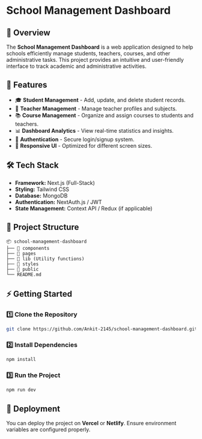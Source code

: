 # School Management Dashboard

## 📌 Overview

The **School Management Dashboard** is a web application designed to help schools efficiently manage students, teachers, courses, and other administrative tasks. This project provides an intuitive and user-friendly interface to track academic and administrative activities.

## 🚀 Features

- 🎓 **Student Management** - Add, update, and delete student records.
- 🏫 **Teacher Management** - Manage teacher profiles and subjects.
- 📚 **Course Management** - Organize and assign courses to students and teachers.
- 📊 **Dashboard Analytics** - View real-time statistics and insights.
- 🔐 **Authentication** - Secure login/signup system.
- 🎨 **Responsive UI** - Optimized for different screen sizes.

## 🛠️ Tech Stack

- **Framework:** Next.js (Full-Stack)
- **Styling:** Tailwind CSS
- **Database:** MongoDB
- **Authentication:** NextAuth.js / JWT
- **State Management:** Context API / Redux (if applicable)

## 📂 Project Structure

```
📦 school-management-dashboard
├── 📁 components
├── 📁 pages
├── 📁 lib (Utility functions)
├── 📁 styles
├── 📁 public
└── README.md
```

## ⚡ Getting Started

### 1️⃣ Clone the Repository

```bash
git clone https://github.com/Ankit-2145/school-management-dashboard.git
```

### 2️⃣ Install Dependencies

```bash
npm install
```

### 3️⃣ Run the Project

```bash
npm run dev
```

## 🚀 Deployment

You can deploy the project on **Vercel** or **Netlify**. Ensure environment variables are configured properly.

